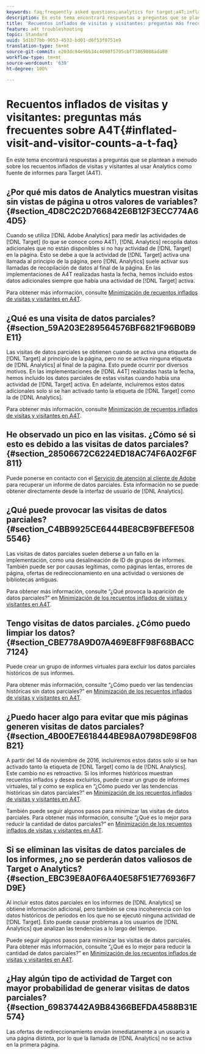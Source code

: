```yaml
---
keywords: faq;frequently asked questions;analytics for target;a4T;inflated;visit;visitor;partial hit;orphaned;orphan;partial-hit
description: En este tema encontrará respuestas a preguntas que se plantean a menudo sobre los recuentos inflados de visitas y visitantes al usar Analytics como fuente de informes para Target (A4T).
title: 'Recuentos inflados de visitas y visitantes: preguntas más frecuentes sobre A4T'
feature: a4t troubleshooting
topic: Standard
uuid: 5d1b77bb-9053-4533-bd01-d6f53f0751e9
translation-type: tm+mt
source-git-commit: e203dc94e9bb34c4090f5795cbf73869808ada88
workflow-type: tm+mt
source-wordcount: '639'
ht-degree: 100%

---
```



# Recuentos inflados de visitas y visitantes: preguntas más frecuentes sobre A4T{#inflated-visit-and-visitor-counts-a-t-faq}

En este tema encontrará respuestas a preguntas que se plantean a menudo sobre los recuentos inflados de visitas y visitantes al usar Analytics como fuente de informes para Target (A4T).

## ¿Por qué mis datos de Analytics muestran visitas sin vistas de página u otros valores de variables?{#section_4D8C2C2D766842E6B12F3ECC774A64D5}

Cuando se utiliza [!DNL Adobe Analytics] para medir las actividades de [!DNL Target] (lo que se conoce como A4T), [!DNL Analytics] recopila datos adicionales que no están disponibles si no hay actividad de [!DNL Target] en la página. Esto se debe a que la actividad de [!DNL Target] activa una llamada al principio de la página, pero [!DNL Analytics] suele activar sus llamadas de recopilación de datos al final de la página. En las implementaciones de A4T realizadas hasta la fecha, hemos incluido estos datos adicionales siempre que había una actividad de [!DNL Target] activa.

Para obtener más información, consulte [Minimización de recuentos inflados de visitas y visitantes en A4T](../../../c-integrating-target-with-mac/a4t/c-a4t-troubleshooting/minimizing-inflated-visit-and-visitor-counts-a4t.md#concept_A515C2DE126E44B6AD97754C2C6D5235).

## ¿Qué es una visita de datos parciales?{#section_59A203E289564576BF6821F96B0B9E11}

Las visitas de datos parciales se obtienen cuando se activa una etiqueta de [!DNL Target] al principio de la página, pero no se activa ninguna etiqueta de [!DNL Analytics] al final de la página. Esto puede ocurrir por diversos motivos. En las implementaciones de [!DNL A4T] realizadas hasta la fecha, hemos incluido los datos parciales de estas visitas cuando había una actividad de [!DNL Target] activa. En adelante, incluiremos estos datos adicionales solo si se han activado tanto la etiqueta de [!DNL Target] como la de [!DNL Analytics].

Para obtener más información, consulte [Minimización de recuentos inflados de visitas y visitantes en A4T](../../../c-integrating-target-with-mac/a4t/c-a4t-troubleshooting/minimizing-inflated-visit-and-visitor-counts-a4t.md#concept_A515C2DE126E44B6AD97754C2C6D5235).

## He observado un pico en las visitas. ¿Cómo sé si esto es debido a las visitas de datos parciales?   {#section_28506672C6224ED18AC74F6A02F6F811}

Puede ponerse en contacto con el [Servicio de atención al cliente de Adobe](../../../cmp-resources-and-contact-information.md#reference_ACA3391A00EF467B87930A450050077C) para recuperar un informe de datos parciales. Esta información no se puede obtener directamente desde la interfaz de usuario de [!DNL Analytics].

## ¿Qué puede provocar las visitas de datos parciales?{#section_C4BB9925CE6444BE8CB9FBEFE5085546}

Las visitas de datos parciales suelen deberse a un fallo en la implementación, como una desalineación de ID de grupos de informes. También puede ser por causas legítimas, como páginas lentas, errores de página, ofertas de redireccionamiento en una actividad o versiones de bibliotecas antiguas.

Para obtener más información, consulte “¿Qué provoca la aparición de datos parciales?” en   [Minimización de los recuentos inflados de visitas y visitantes en A4T](../../../c-integrating-target-with-mac/a4t/c-a4t-troubleshooting/minimizing-inflated-visit-and-visitor-counts-a4t.md#concept_A515C2DE126E44B6AD97754C2C6D5235).

## Tengo visitas de datos parciales. ¿Cómo puedo limpiar los datos?   {#section_CBE778A9D07A469E8FF98F68BACC7124}

Puede crear un grupo de informes virtuales para excluir los datos parciales históricos de sus informes.

Para obtener más información, consulte “¿Cómo puedo ver las tendencias históricas sin datos parciales?” en [Minimización de los recuentos inflados de visitas y visitantes en A4T](../../../c-integrating-target-with-mac/a4t/c-a4t-troubleshooting/minimizing-inflated-visit-and-visitor-counts-a4t.md#concept_A515C2DE126E44B6AD97754C2C6D5235).

## ¿Puedo hacer algo para evitar que mis páginas generen visitas de datos parciales?{#section_4B00E7E618444BE98A0798DE98F08B21}

A partir del 14 de noviembre de 2016, incluiremos estos datos solo si se han activado tanto la etiqueta de [!DNL Target] como la de [!DNL Analytics]. Este cambio no es retroactivo. Si los informes históricos muestran recuentos inflados y desea excluirlos, puede crear un grupo de informes virtuales, tal y como se explica en “¿Cómo puedo ver las tendencias históricas sin datos parciales?” en [Minimización de los recuentos inflados de visitas y visitantes en A4T](../../../c-integrating-target-with-mac/a4t/c-a4t-troubleshooting/minimizing-inflated-visit-and-visitor-counts-a4t.md#concept_A515C2DE126E44B6AD97754C2C6D5235).

También puede seguir algunos pasos para minimizar las visitas de datos parciales. Para obtener más información, consulte “¿Qué es lo mejor para reducir la cantidad de datos parciales?” en [Minimización de los recuentos inflados de visitas y visitantes en A4T](../../../c-integrating-target-with-mac/a4t/c-a4t-troubleshooting/minimizing-inflated-visit-and-visitor-counts-a4t.md#concept_A515C2DE126E44B6AD97754C2C6D5235).

## Si se eliminan las visitas de datos parciales de los informes, ¿no se perderán datos valiosos de Target o Analytics? {#section_EBC39E8A0F6A40E58F51E776936F7D9E}

Al incluir estos datos parciales en los informes de [!DNL Analytics] se obtiene información adicional, pero también se crea incoherencia con los datos históricos de periodos en los que no se ejecutó ninguna actividad de [!DNL Target]. Esto puede causar problemas a los usuarios de [!DNL Analytics] que analizan las tendencias a lo largo del tiempo.

Puede seguir algunos pasos para minimizar las visitas de datos parciales. Para obtener más información, consulte “¿Qué es lo mejor para reducir la cantidad de datos parciales?” en [Minimización de los recuentos inflados de visitas y visitantes en A4T](../../../c-integrating-target-with-mac/a4t/c-a4t-troubleshooting/minimizing-inflated-visit-and-visitor-counts-a4t.md#concept_A515C2DE126E44B6AD97754C2C6D5235).

## ¿Hay algún tipo de actividad de Target con mayor probabilidad de generar visitas de datos parciales?{#section_69837442A9B84366BEFDA4588B31E574}

Las ofertas de redireccionamiento envían inmediatamente a un usuario a una página distinta, por lo que la llamada de [!DNL Analytics] no se activa en la primera página.
